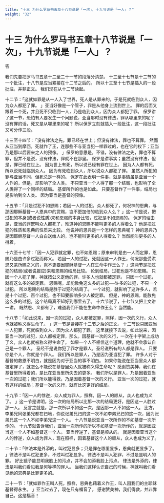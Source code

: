 ```yaml
---
title: "十三 为什么罗马书五章十八节说是「一次」，十九节说是「一人」？"
weight: "32"
---
```


# 十三 为什么罗马书五章十八节说是「一次」，十九节说是「一人」？


答

我们先要把罗马书五章十二至二十一节的段落分清楚。
十三至十七节是十二节的一个批注，十八节是应当紧接在十二节之后的。
所以十三至十七节是插入的一段批注，并非正文。
我们现在从十二节读起。

十二节：「这就如罪是从一人入了世界，死人是从罪来的，于是死就临到众人，因为众人都犯了罪。
」亚当好像是一个管子，罪是从他身上流到世上。
罪的后面又跟着一个死，并且死不只临到一人，乃是临到众人，因为众人都犯了罪。
保罗讲了这一节，恐怕有人要发生一个问题说，亚当那时没有律法，罪从哪里来的呢？
没有罪的话，死又是从哪里来的呢？
所以保罗立刻就插入一段批注，这一段批注又可分作三段。

十三至十四节：「没有律法之先，罪已经在世上；但没有律法，罪也不算罪。
然而从亚当到摩西，死就作了王，连那些不与亚当犯一样罪过的，也在它的权下；亚当乃是那以后要来之人的预像。
」保罗的意思是，不错，没有律法之先，罪也不算罪，但并不是说，没有律法，罪就不在那里。
保罗是讲事实；虽然没有律法，但是，罪已经在世上。
因为世上有死，所以说已经有罪在世上。
因为人人都有死，所以说死就临到众人。
因为有死临到众人，所以说众人都犯了罪。
虽然人所犯的罪与亚当不同，但死总是一样的。
保罗在此表明一件事，就是事情虽是亚当一个人作的，但是，却影响了全人类。
不只亚当一个人得了那一个结局，也影响了全人类得了一个同样的结局。
基督所作的也是如此。
只要基督作了一件事，结局也是影响到全人类。
因为亚当是基督的预像。

十五节：「只是过犯不如恩赐；若因一人的过犯，众人都死了，何况神的恩典，与那因耶稣基督一人恩典中的赏赐，岂不更加倍的临到众人么？
」这一节是说，把过犯的本身(或者说性质)来和恩赐的本身比较，过犯是不如恩赐的。
保罗的理由是，亚当的罪既叫众人都死了，难道神的恩赐不能叫更多的人得着么？
他是把过犯的性质和恩典的性质来比较。
他说神的恩典是一个怎样的恩典呢？
神的恩典乃是因耶稣基督一人白白送给人的，岂不能叫更多的人得着么？
当然能叫更多的人得着。

十六至十七节：「因一人犯罪就定罪，也不如恩赐；原来审判是由一人而定罪，恩赐乃是由许多过犯而称义。
若因一人的过犯，死就因这一人作王，何况那些受洪恩又蒙所赐之义的，岂不更要因耶稣基督一人在生命中作王么？
」这两节是把过犯的结局(或者说报应)来和恩赐的结局比较。
论到结局，过犯也是不如恩赐。
只因一个人犯了罪，神就按公义定他的罪，许多人也就都被定罪。
只因一个过犯，就有这么多的被定罪。
恩赐呢，却能赦免这么多的过犯──许多的过犯，不只一个过犯。
所以恩赐的结局是胜于过犯的结局了。
一个过犯，就影响了这许多人，若是十个过犯、百个过犯，也不知要影响多少人被定罪。
但是，神的恩赐，能赦免这么多的过犯，这个结局真不知好到哪里去了。
十六节说了，十七节又把上文讲一讲。
既然恩、义都有了，难道我们不能在生命中作王么？
当然能。

十八节：「如此说来，因一次的过犯，众人都被定罪，照样，因一次的义行，众人也就被称义得生命了。
」这一节是紧接在十二节之后的正文。
十二节说只因亚当一人犯罪，死就临到众人，因为众人都犯了罪。
这里就接下去说，如此说来，因亚当一次的过犯，众人都被定罪，那么，因基督一次的义行，一次在十字架上成功了义，众人也就被称义得生命了。
如果一个人不相信这个道理，他就不会承认自己是一个罪人。
圣经不是说你犯了罪才是罪人，圣经说所有的人都是罪人。
只要你是个人，你就是个罪人。
我们所以是罪人，乃是因为亚当犯了罪。
许多人对于基督的救恩不明白，就是因为对于亚当的事不明白。
如果你能说在亚当里众人都被定罪了，就怎么不能说在基督里众人就被称义得生命呢？
感谢赞美神，我们在基督里所得着的，是比在亚当里所失去的更多。
我们所以是罪人，乃是因着亚当一次的过犯；我们所以能得救，乃是因着基督一次的义行。
亚当一次的过犯，就有这样的结局；基督一次的义行，就有比这更好的结局。

十九节：「因一人的悖逆，众人成为罪人，照样，因一人的顺从，众人也成为义了。
」这一节是讲明，这一次的结局所以比那一次的结局更好，是因这一人胜过那一人。
反言之就是，那一次所以不如这一次，是因那一人不如这一人。
比方，李弟兄同张弟兄都在扫地，你说张弟兄扫的这一次不如李弟兄扫的这一次，因为张弟兄这一个人不如李弟兄这一个人。
十八节是说亚当一次所作的不如基督一次所作的。
十九节就告诉我们，亚当一次所作的所以不如基督一次所作的，就是因亚当这一个人不如基督这一个人。
亚当悖逆了，基督是顺从的。
就是因着亚当这个人的悖逆，众人成为罪人，现在照样，因着基督这个人的顺从，众人也成为义了。

二十节：「律法本是外添的，叫过犯显多；只是罪在哪里显多，恩典就更显多了。
」律法不是叫过犯更多，不过叫过犯显多。
律法不是叫人犯罪，不过是显明人的罪。
好比镜子能显明我脸上的污点，并不会加添我脸上污点。
律法是外添的，律法是叫我们看见我是何等样的罪人。
当我们这样认识自己的时候，神就叫我们看见祂的恩典是比罪更多的。

二十一节：「就如罪作王叫人死，照样，恩典也藉着义作王，叫人因我们的主耶稣基督得永生。
」亚当过去了，现在只有福音了。
感谢赞美神，我们得救，并非靠自己，这是福音！

